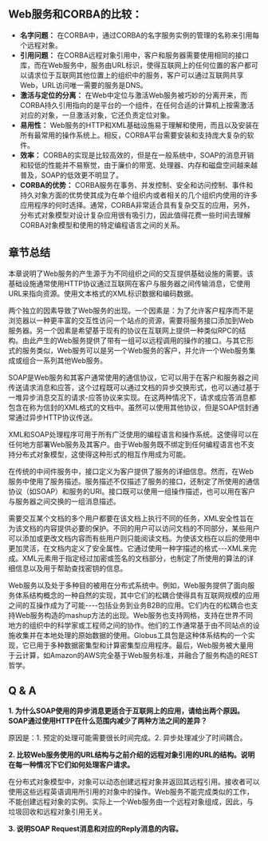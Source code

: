 ## Web服务和CORBA的比较：

* **名字问题：** 在CORBA中，通过CORBA的名字服务实例的管理的名称来引用每个远程对象。
* **引用问题：** 在CORBA远程对象引用中，客户和服务器需要使用相同的接口库，而在Web服务中，服务由URL标识，使得互联网上的任何位置的客户都可以请求位于互联网其他位置上的组织中的服务，客户可以通过互联网共享Web，URL访问唯一需要的服务是DNS。
* **激活与定位的分离：** 在Web中定位与激活Web服务被巧妙的分离开来，而CORBA持久引用指向的是平台的一个组件，在任何合适的计算机上按需激活对应的对象，一旦激活对象，它还负责定位对象。
* **易用性：** Web服务的HTTP和XML基础设施易于理解和使用，而且以及安装在所有最常用的操作系统上。相反，CORBA平台需要安装和支持庞大复杂的软件。
* **效率：** CORBA的实现是比较高效的，但是在一般系统中，SOAP的消息开销和较低的性能并不易察觉，由于廉价的带宽、处理器、内存和磁盘空间越来越普及，SOAP的低效更不明显了。
* **CORBA的优势：** CORBA服务在事务、并发控制、安全和访问控制、事件和持久对象方面的优势使其成为在单个组织内或者相关的几个组织内使用的许多应用程序的何时选择。通常，CORBA非常适合具有复杂交互的应用，另外，分布式对象模型对设计复杂应用很有吸引力，因此值得花费一些时间去理解CORBA对象模型和使用的特定编程语言之间的关系。

## 章节总结

​	本章说明了Web服务的产生源于为不同组织之间的交互提供基础设施的需要。该基础设施通常使用HTTP协议通过互联网在客户与服务器之间传输消息，它使用URL来指向资源。使用文本格式的XML标识数据和编码数据。

​	两个独立的因素导致了Web服务的出现。一个因素是：为了允许客户程序而不是浏览器以一种更丰富的交互性访问一个站点的资源，需要将服务接口添加到Web服务器。另一个因素是希望基于现有的协议在互联网上提供一种类似RPC的结构。由此产生的Web服务提供了带有一组可以远程调用的操作的接口。与其它形式的服务类似，Web服务可以是另一个Web服务的客户，并允许一个Web服务集成或组合一系列其他Web服务。

​	SOAP是Web服务和其客户通常使用的通信协议，它可以用于在客户和服务器之间传送请求消息和应答，这个过程既可以通过文档的异步交换形式，也可以通过基于一堆异步消息交互的请求-应答协议来实现。在这两种情况下，请求或应答消息都包含在称为信封的XML格式的文档中。虽然可以使用其他协议，但是SOAP信封通常通过异步HTTP协议传送。

​	XML和SOAP处理程序可用于所有广泛使用的编程语言和操作系统。这使得可以在任何地方部署Web服务及其客户。由于Web服务既不绑定到任何编程语言也不支持分布式对象模型，这使得这种形式的相互作用成为可能。

​	在传统的中间件服务中，接口定义为客户提供了服务的详细信息。然而，在Web服务中使用了服务描述。服务描述不仅描述了服务的接口，还制定了所使用的通信协议（如SOAP）和服务的URI。接口既可以使用一组操作描述，也可以用在客户与服务器之间交换的一组消息描述。

​	需要交互某个文档的多个用户都要在该文档上执行不同的任务，XML安全性旨在为该文档的内容提供必要的保护。不同的用户可以访问文档的不同部分，某些用户可以添加或更改文档内容而有些用户则只能阅读文档。为使该文档在以后的使用中更加灵活，在文档内定义了安全属性。它通过使用一种字描述的格式---XML来完成。XML元素用于指定经过加密或签名的文档部分，也制定了所使用的算法的详细信息以及用于帮助查找密钥的信息。

​	Web服务以及处于多种目的被用在分布式系统中。例如，Web服务提供了面向服务体系结构概念的一种自然的实现，其中它们的松耦合使得具有互联网规模的应用之间的互操作成为了可能----包括业务到业务B2B的应用。它们内在的松耦合也支持Web服务构造的mashup方法的出现。Web服务也支持网格，支持在世界不同地方的组织中的科学家或工程师之间的协作。他们的工作通常基于由不同站点的设施收集并在本地处理的原始数据的使用。Globus工具包是这种体系结构的一个实现，它已用于多种数据密集型和计算密集型应用程序。最后，Web服务被大量用于云计算，如Amazon的AWS完全基于Web服务标准，并融合了服务构造的REST哲学。

## Q & A

**1. 为什么SOAP使用的异步消息更适合于互联网上的应用，请给出两个原因。SOAP通过使用HTTP在什么范围内减少了两种方法之间的差异？**

原因是：1. 预定的处理可能需要很长时间完成。2. 异步处理减少了时间耦合。

**2. 比较Web服务使用的URL结构与之前介绍的远程对象引用的URL的结构。说明在每一种情况下它们如何处理客户请求。**

在分布式对象模型中，对象可以动态创建远程对象并返回其远程引用。接收者可以使用这些远程英语调用所引用的对象中的操作。Web服务不能完成类似的工作，不能创建远程对象的实例。实际上一个Web服务由一个远程对象组成，因此，与垃圾回收和远程对象引用无关。

**3. 说明SOAP Request消息和对应的Reply消息的内容。**

